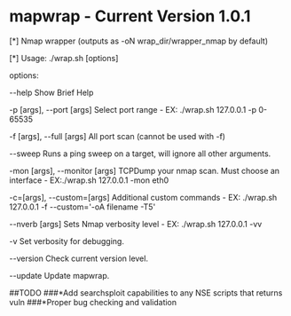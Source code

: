 # mapwrap  - Current Version 1.0.1

[*] Nmap wrapper (outputs as -oN wrap_dir/wrapper_nmap by default)

[*] Usage: ./wrap.sh <target> [options]

options:

--help                          Show Brief Help

-p [args], --port [args]        Select port range - EX: ./wrap.sh 127.0.0.1 -p 0-65535

-f [args], --full [args]        All port scan (cannot be used with -f)

--sweep                         Runs a ping sweep on a target, will ignore all other arguments.

-mon [args], --monitor [args]   TCPDump your nmap scan.  Must choose an interface - EX:./wrap.sh 127.0.0.1 -mon eth0

-c=[args], --custom=[args]      Additional custom commands - EX: ./wrap.sh 127.0.0.1 -f --custom='-oA filename -T5'

--nverb [args]                  Sets Nmap verbosity level - EX: ./wrap.sh 127.0.0.1 -vv

-v                              Set verbosity for debugging.

--version                       Check current version level.

--update                        Update mapwrap.

##TODO
###*Add searchsploit capabilities to any NSE scripts that returns vuln
###*Proper bug checking and validation
